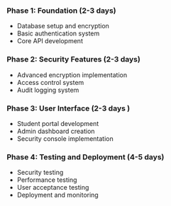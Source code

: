 ### Phase 1: Foundation (2-3 days)
- Database setup and encryption
- Basic authentication system
- Core API development

### Phase 2: Security Features (2-3 days)
- Advanced encryption implementation
- Access control system
- Audit logging system

### Phase 3: User Interface (2-3 days )
- Student portal development
- Admin dashboard creation
- Security console implementation

### Phase 4: Testing and Deployment (4-5 days)
- Security testing
- Performance testing
- User acceptance testing
- Deployment and monitoring

